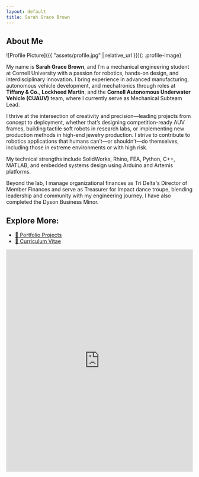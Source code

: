 ```yaml
---
layout: default
title: Sarah Grace Brown
---
```


## About Me

![Profile Picture]({{ "assets/profile.jpg" | relative_url }}){: .profile-image}

My name is **Sarah Grace Brown**, and I’m a mechanical engineering student at Cornell University with a passion for robotics, 
hands-on design, and interdisciplinary innovation. I bring experience in advanced manufacturing, autonomous vehicle development, 
and mechatronics through roles at **Tiffany & Co.**, **Lockheed Martin**, and the **Cornell 
Autonomous Underwater Vehicle (CUAUV)** team, where I currently serve as Mechanical Subteam Lead.

I thrive at the intersection of creativity and precision—leading projects from concept to deployment, whether that’s designing 
competition-ready AUV frames, building tactile soft robots in research labs, or implementing new production methods in high-end 
jewelry production. I strive to contribute to robotics applications that humans can’t—or shouldn’t—do themselves, 
including those in extreme environments or with high risk.

My technical strengths include SolidWorks, Rhino, FEA, Python, C++, MATLAB, and embedded systems design using 
Arduino and Artemis platforms.

Beyond the lab, I manage organizational finances as Tri Delta's Director of Member Finances and serve as Treasurer for 
Impact dance troupe, blending leadership and community with my engineering journey. I have also completed the Dyson Business Minor.

<h2>Explore More:</h2>
<ul>
  <li><a href="https://cornell-mae-ug.github.io/spring-2025-portfolio-sgb1443/projects/">📁 Portfolio Projects</a></li>
  <li><a href="https://cornell-mae-ug.github.io/spring-2025-portfolio-sgb1443/cv/">📄 Curriculum Vitae</a></li>
</ul>

<iframe src="https://drive.google.com/file/d/1tE7TuohYIjdwgvFfabjKZWQn7TbbKXA7/preview" width="100%" height="600px" style="border: none;"></iframe>
